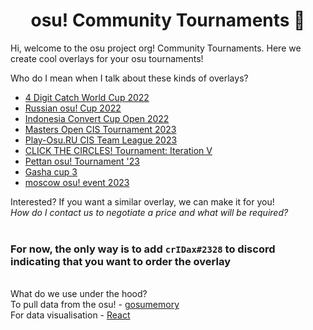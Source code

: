 <h1 align="center">osu! Community Tournaments 👋</h1>

Hi, welcome to the osu project org! Community Tournaments. Here we create cool overlays for your osu tournaments!

Who do I mean when I talk about these kinds of overlays?
- [4 Digit Catch World Cup 2022](https://www.twitch.tv/videos/1587766984)
- [Russian osu! Cup 2022](https://www.twitch.tv/videos/1625212582)
- [Indonesia Convert Cup Open 2022](https://www.twitch.tv/videos/1649711958)
- [Masters Open CIS Tournament 2023](https://www.twitch.tv/videos/1800907815)
- [Play-Osu.RU CIS Team League 2023](https://www.youtube.com/watch?v=ziejcCAM-C8)
- [CLICK THE CIRCLES! Tournament: Iteration V](https://www.twitch.tv/videos/1860566835)
- [Pettan osu! Tournament '23](https://www.twitch.tv/videos/1865652464)
- [Gasha cup 3](https://www.twitch.tv/videos/1866656604)
- [moscow osu! event 2023](https://www.youtube.com/watch?v=Rte6c9VEFt0&t=9326s)

Interested? If you want a similar overlay, we can make it for you!<br/>
*How do I contact us to negotiate a price and what will be required?*<br/><br/>
### For now, the only way is to add `crIDax#2328` to discord indicating that you want to order the overlay
\
What do we use under the hood?\
To pull data from the osu! - [gosumemory](https://github.com/l3lackShark/gosumemory)\
For data visualisation - [React](https://github.com/Facebook/react)
